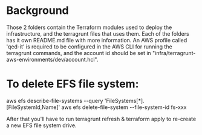 # Background
Those 2 folders contain the Terraform modules used to deploy the infrastructure, and the terragrunt files that uses them.
Each of the folders has it own README.md file with more information.
An AWS profile called 'qed-it' is required to be configured in the AWS CLI for running the terragrunt commands, and the account id should be set in "infra/terragrunt-aws-environments/dev/account.hcl".

# To delete EFS file system:
aws efs describe-file-systems --query 'FileSystems[*].[FileSystemId,Name]'
aws efs delete-file-system --file-system-id fs-xxx

After that you'll have to run terragrunt refresh & terraform apply to re-create a new EFS file system drive.
